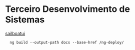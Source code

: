 # Terceiro Desenvolvimento de Sistemas

[sailboatui](https://sailboatui.com/)

```pwsh
  ng build --output-path docs --base-href /ng-deploy/
```
